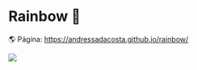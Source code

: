 # Rainbow 🌈

🌎 Página: https://andressadacosta.github.io/rainbow/

<img src="https://github.com/AndressaDaCosta/rainbow/blob/main/Captura%20de%20Tela%202022-04-10%20a%CC%80s%2015.54.53.png?raw=true">

